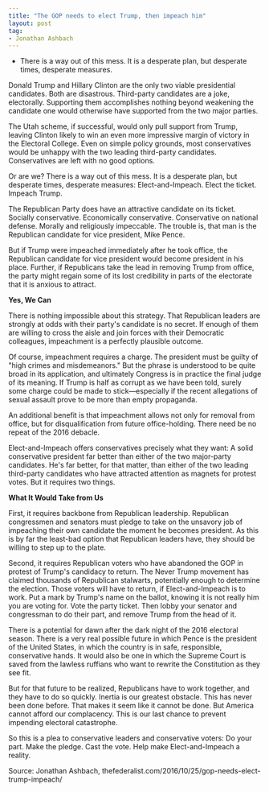 ```yaml
---
title: "The GOP needs to elect Trump, then impeach him"
layout: post
tag:
- Jonathan Ashbach
---
```


- There is a way out of this mess. It is a desperate plan, but desperate times, desperate measures.

Donald Trump and Hillary Clinton are the only two viable presidential candidates. Both are disastrous. Third-party candidates are a joke, electorally. Supporting them accomplishes nothing beyond weakening the candidate one would otherwise have supported from the two major parties.

The Utah scheme, if successful, would only pull support from Trump, leaving Clinton likely to win an even more impressive margin of victory in the Electoral College. Even on simple policy grounds, most conservatives would be unhappy with the two leading third-party candidates. Conservatives are left with no good options.

Or are we? There is a way out of this mess. It is a desperate plan, but desperate times, desperate measures: Elect-and-Impeach. Elect the ticket. Impeach Trump.

The Republican Party does have an attractive candidate on its ticket. Socially conservative. Economically conservative. Conservative on national defense. Morally and religiously impeccable. The trouble is, that man is the Republican candidate for vice president, Mike Pence.

But if Trump were impeached immediately after he took office, the Republican candidate for vice president would become president in his place. Further, if Republicans take the lead in removing Trump from office, the party might regain some of its lost credibility in parts of the electorate that it is anxious to attract.

**Yes, We Can**

There is nothing impossible about this strategy. That Republican leaders are strongly at odds with their party's candidate is no secret. If enough of them are willing to cross the aisle and join forces with their Democratic colleagues, impeachment is a perfectly plausible outcome.

Of course, impeachment requires a charge. The president must be guilty of "high crimes and misdemeanors." But the phrase is understood to be quite broad in its application, and ultimately Congress is in practice the final judge of its meaning. If Trump is half as corrupt as we have been told, surely some charge could be made to stick—especially if the recent allegations of sexual assault prove to be more than empty propaganda.

An additional benefit is that impeachment allows not only for removal from office, but for disqualification from future office-holding. There need be no repeat of the 2016 debacle.

Elect-and-Impeach offers conservatives precisely what they want: A solid conservative president far better than either of the two major-party candidates. He's far better, for that matter, than either of the two leading third-party candidates who have attracted attention as magnets for protest votes. But it requires two things.

**What It Would Take from Us**

First, it requires backbone from Republican leadership. Republican congressmen and senators must pledge to take on the unsavory job of impeaching their own candidate the moment he becomes president. As this is by far the least-bad option that Republican leaders have, they should be willing to step up to the plate.

Second, it requires Republican voters who have abandoned the GOP in protest of Trump's candidacy to return. The Never Trump movement has claimed thousands of Republican stalwarts, potentially enough to determine the election. Those voters will have to return, if Elect-and-Impeach is to work. Put a mark by Trump's name on the ballot, knowing it is not really him you are voting for. Vote the party ticket. Then lobby your senator and congressman to do their part, and remove Trump from the head of it.

There is a potential for dawn after the dark night of the 2016 electoral season. There is a very real possible future in which Pence is the president of the United States, in which the country is in safe, responsible, conservative hands. It would also be one in which the Supreme Court is saved from the lawless ruffians who want to rewrite the Constitution as they see fit.

But for that future to be realized, Republicans have to work together, and they have to do so quickly. Inertia is our greatest obstacle. This has never been done before. That makes it seem like it cannot be done. But America cannot afford our complacency. This is our last chance to prevent impending electoral catastrophe.

So this is a plea to conservative leaders and conservative voters: Do your part. Make the pledge. Cast the vote. Help make Elect-and-Impeach a reality.

Source: Jonathan Ashbach, thefederalist.com/2016/10/25/gop-needs-elect-trump-impeach/
